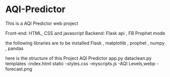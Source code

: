 # AQI-Predictor
This is a AQI Predictor web project

Front-end:
HTML, CSS and javascript
Backend:
Flask api , FB Prophet mode

the following libraries are to be installed 
Flask , matplotlib , prophet , numpy , pandas


here is the structure of this Project
AQI Predictor
app.py
dataclean.py
templates
-index.html
static
-styles.css
-myscripts.js
-AQI Levels,webp
-forecast.png
